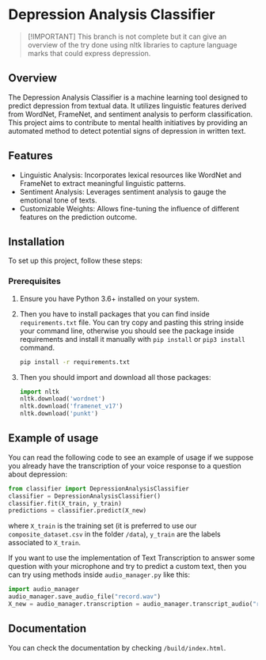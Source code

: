 # Depression Analysis Classifier
> [!IMPORTANT] This branch is not complete but it can give an overview of the try done using nltk libraries to capture language marks that could express depression.
## Overview
The Depression Analysis Classifier is a machine learning tool designed to predict depression from textual data. It utilizes linguistic features derived from WordNet, FrameNet, and sentiment analysis to perform classification. This project aims to contribute to mental health initiatives by providing an automated method to detect potential signs of depression in written text.

## Features
- Linguistic Analysis: Incorporates lexical resources like WordNet and FrameNet to extract meaningful linguistic patterns.
- Sentiment Analysis: Leverages sentiment analysis to gauge the emotional tone of texts.
- Customizable Weights: Allows fine-tuning the influence of different features on the prediction outcome.

## Installation
To set up this project, follow these steps:

### Prerequisites
1. Ensure you have Python 3.6+ installed on your system.

2. Then you have to install packages that you can find inside `requirements.txt` file. You can try copy and pasting this string inside your command line, otherwise you should see the package inside requirements and install it manually with `pip install` or `pip3 install `command.

   ```bash
   pip install -r requirements.txt
   ```

3. Then you should import and download all those packages:

   ```python
   import nltk
   nltk.download('wordnet')
   nltk.download('framenet_v17')
   nltk.download('punkt')
   ```

## Example of usage

You can read the following code to see an example of usage if we suppose you already have the transcription of your voice response to a question about depression:

```python
from classifier import DepressionAnalysisClassifier
classifier = DepressionAnalysisClassifier()
classifier.fit(X_train, y_train)
predictions = classifier.predict(X_new)
```

where `X_train` is the training set (it is preferred to use our `composite_dataset.csv` in the folder `/data`), `y_train` are the labels associated to `X_train`.

If you want to use the implementation of Text Transcription to answer some question with your microphone and try to predict a custom text, then you can try using methods inside `audio_manager.py` like this:

```python
import audio_manager
audio_manager.save_audio_file("record.wav")
X_new = audio_manager.transcription = audio_manager.transcript_audio("record.wav")
```

## Documentation

You can check the documentation by checking `/build/index.html`.

